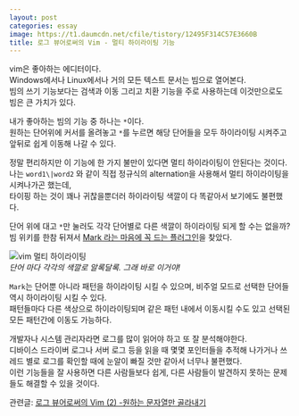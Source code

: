 ```yaml
---
layout: post
categories: essay
image: https://t1.daumcdn.net/cfile/tistory/12495F314C57E3660B
title: 로그 뷰어로써의 Vim - 멀티 하이라이팅 기능
---
```


vim은 좋아하는 에디터이다.  
Windows에서나 Linux에서나 거의 모든 텍스트 문서는 빔으로 열어본다.  
빔의 쓰기 기능보다는 검색과 이동 그리고 치환 기능을 주로 사용하는데 이것만으로도 빔은 큰 가치가 있다.

내가 좋아하는 빔의 기능 중 하나는 `*`이다.  
원하는 단어위에 커서를 올려놓고 `*`를 누르면 해당 단어들을 모두 하이라이팅 시켜주고 앞뒤로 쉽게 이동해 나갈 수 있다.

정말 편리하지만 이 기능에 한 가지 불만이 있다면 멀티 하이라이팅이 안된다는 것이다.  
나는 `word1\|word2` 와 같이 직접 정규식의 alternation을 사용해서 멀티 하이라이팅을 시켜나가곤 했는데,  
타이핑 하는 것이 꽤나 귀찮을뿐더러 하이라이팅 색깔이 다 똑같아서 보기에도 불편했다.

단어 위에 대고 `*`만 눌러도 각각 단어별로 다른 색깔이 하이라이팅 되게 할 수는 없을까?  
빔 위키를 한참 뒤져서 [Mark 라는 마음에 꼭 드는 플러그인](https://www.vim.org/scripts/script.php?script_id=1238)을 찾았다.

![vim 멀티 하이라이팅](https://t1.daumcdn.net/cfile/tistory/12495F314C57E3660B)  
*단어 마다 각각의 색깔로 알록달록. 그래 바로 이거야!*

`Mark`는 단어뿐 아니라 패턴을 하이라이팅 시킬 수 있으며, 비주얼 모드로 선택한 단어들 역시 하이라이팅 시킬 수 있다.  
패턴들마다 다른 색상으로 하이라이팅되며 같은 패턴 내에서 이동시킬 수도 있고 선택된 모든 패턴간에 이동도 가능하다.

개발자나 시스템 관리자라면 로그를 많이 읽어야 하고 또 잘 분석해야한다.  
디바이스 드라이버 로그나 서버 로그 등을 읽을 때 몇몇 포인터들을 추적해 나가거나 쓰레드 별로 로그를 확인할 때에 눈알이 빠질 것만 같아서 너무나 불편했다.  
이런 기능들을 잘 사용하면 다른 사람들보다 쉽게, 다른 사람들이 발견하지 못하는 문제들도 해결할 수 있을 것이다.

관련글: [로그 뷰어로써의 Vim (2) -원하는 문자열만 골라내기](/essay/2010/06/20/vim-extract-lines.html)